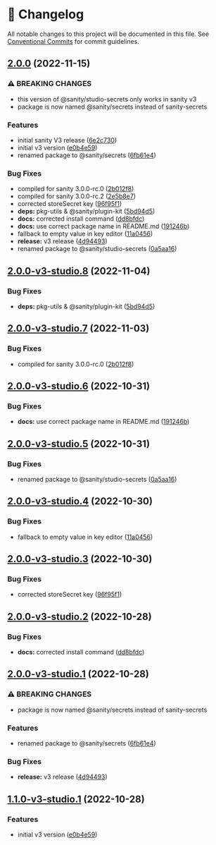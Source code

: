 <!-- markdownlint-disable --><!-- textlint-disable -->

# 📓 Changelog

All notable changes to this project will be documented in this file. See
[Conventional Commits](https://conventionalcommits.org) for commit guidelines.

## [2.0.0](https://github.com/sanity-io/sanity-studio-secrets/compare/v1.0.0...v2.0.0) (2022-11-15)

### ⚠ BREAKING CHANGES

- this version of @sanity/studio-secrets only works in sanity v3
- package is now named @sanity/secrets instead of sanity-secrets

### Features

- initial sanity V3 release ([6e2c730](https://github.com/sanity-io/sanity-studio-secrets/commit/6e2c730d4ed3d8f69cecf7f14a879d4dee55f750))
- initial v3 version ([e0b4e59](https://github.com/sanity-io/sanity-studio-secrets/commit/e0b4e59ea64de8b993cb4272d064a382341f6c76))
- renamed package to @sanity/secrets ([6fb61e4](https://github.com/sanity-io/sanity-studio-secrets/commit/6fb61e45610d72976e1aefe5ed08d7141f7884ea))

### Bug Fixes

- compiled for sanity 3.0.0-rc.0 ([2b012f8](https://github.com/sanity-io/sanity-studio-secrets/commit/2b012f8c33a4bd14296c2038f55c1b4898434617))
- compiled for sanity 3.0.0-rc.2 ([2e5b8e7](https://github.com/sanity-io/sanity-studio-secrets/commit/2e5b8e7c39328346d3dbcefefacf8eb1ebf52315))
- corrected storeSecret key ([96f95f1](https://github.com/sanity-io/sanity-studio-secrets/commit/96f95f1c6f23f2f977f53b1827262cdd9a2ef1e1))
- **deps:** pkg-utils & @sanity/plugin-kit ([5bd94d5](https://github.com/sanity-io/sanity-studio-secrets/commit/5bd94d55b9369044e7a841d6300021af2f3fa7ca))
- **docs:** corrected install command ([dd8bfdc](https://github.com/sanity-io/sanity-studio-secrets/commit/dd8bfdcf219f0b1680524f7cc7b71ecdaffcc84c))
- **docs:** use correct package name in README.md ([191246b](https://github.com/sanity-io/sanity-studio-secrets/commit/191246b76eea70a11f97e5f29f08f514ac8eb4c1))
- fallback to empty value in key editor ([11a0456](https://github.com/sanity-io/sanity-studio-secrets/commit/11a0456f61b683deb8b3608cab443a50f0babbb2))
- **release:** v3 release ([4d94493](https://github.com/sanity-io/sanity-studio-secrets/commit/4d944930b33b9b4aa16a124c948a2224550395f2))
- renamed package to @sanity/studio-secrets ([0a5aa16](https://github.com/sanity-io/sanity-studio-secrets/commit/0a5aa16d19ec2f3962a9b757af3c011fdcd3b3e5))

## [2.0.0-v3-studio.8](https://github.com/sanity-io/sanity-studio-secrets/compare/v2.0.0-v3-studio.7...v2.0.0-v3-studio.8) (2022-11-04)

### Bug Fixes

- **deps:** pkg-utils & @sanity/plugin-kit ([5bd94d5](https://github.com/sanity-io/sanity-studio-secrets/commit/5bd94d55b9369044e7a841d6300021af2f3fa7ca))

## [2.0.0-v3-studio.7](https://github.com/sanity-io/sanity-studio-secrets/compare/v2.0.0-v3-studio.6...v2.0.0-v3-studio.7) (2022-11-03)

### Bug Fixes

- compiled for sanity 3.0.0-rc.0 ([2b012f8](https://github.com/sanity-io/sanity-studio-secrets/commit/2b012f8c33a4bd14296c2038f55c1b4898434617))

## [2.0.0-v3-studio.6](https://github.com/sanity-io/sanity-studio-secrets/compare/v2.0.0-v3-studio.5...v2.0.0-v3-studio.6) (2022-10-31)

### Bug Fixes

- **docs:** use correct package name in README.md ([191246b](https://github.com/sanity-io/sanity-studio-secrets/commit/191246b76eea70a11f97e5f29f08f514ac8eb4c1))

## [2.0.0-v3-studio.5](https://github.com/sanity-io/sanity-studio-secrets/compare/v2.0.0-v3-studio.4...v2.0.0-v3-studio.5) (2022-10-31)

### Bug Fixes

- renamed package to @sanity/studio-secrets ([0a5aa16](https://github.com/sanity-io/sanity-studio-secrets/commit/0a5aa16d19ec2f3962a9b757af3c011fdcd3b3e5))

## [2.0.0-v3-studio.4](https://github.com/sanity-io/sanity-studio-secrets/compare/v2.0.0-v3-studio.3...v2.0.0-v3-studio.4) (2022-10-30)

### Bug Fixes

- fallback to empty value in key editor ([11a0456](https://github.com/sanity-io/sanity-studio-secrets/commit/11a0456f61b683deb8b3608cab443a50f0babbb2))

## [2.0.0-v3-studio.3](https://github.com/sanity-io/sanity-studio-secrets/compare/v2.0.0-v3-studio.2...v2.0.0-v3-studio.3) (2022-10-30)

### Bug Fixes

- corrected storeSecret key ([96f95f1](https://github.com/sanity-io/sanity-studio-secrets/commit/96f95f1c6f23f2f977f53b1827262cdd9a2ef1e1))

## [2.0.0-v3-studio.2](https://github.com/sanity-io/sanity-studio-secrets/compare/v2.0.0-v3-studio.1...v2.0.0-v3-studio.2) (2022-10-28)

### Bug Fixes

- **docs:** corrected install command ([dd8bfdc](https://github.com/sanity-io/sanity-studio-secrets/commit/dd8bfdcf219f0b1680524f7cc7b71ecdaffcc84c))

## [2.0.0-v3-studio.1](https://github.com/sanity-io/sanity-studio-secrets/compare/v1.1.0-v3-studio.1...v2.0.0-v3-studio.1) (2022-10-28)

### ⚠ BREAKING CHANGES

- package is now named @sanity/secrets instead of sanity-secrets

### Features

- renamed package to @sanity/secrets ([6fb61e4](https://github.com/sanity-io/sanity-studio-secrets/commit/6fb61e45610d72976e1aefe5ed08d7141f7884ea))

### Bug Fixes

- **release:** v3 release ([4d94493](https://github.com/sanity-io/sanity-studio-secrets/commit/4d944930b33b9b4aa16a124c948a2224550395f2))

## [1.1.0-v3-studio.1](https://github.com/sanity-io/sanity-studio-secrets/compare/v1.0.0...v1.1.0-v3-studio.1) (2022-10-28)

### Features

- initial v3 version ([e0b4e59](https://github.com/sanity-io/sanity-studio-secrets/commit/e0b4e59ea64de8b993cb4272d064a382341f6c76))
